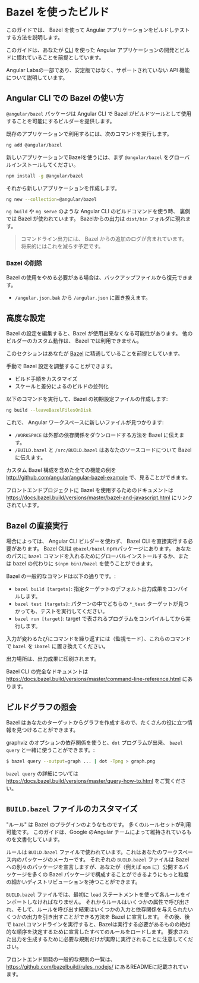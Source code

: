 # Bazel を使ったビルド

このガイドでは、 Bazel を使って Angular アプリケーションをビルドしテストする方法を説明します。


<div class="alert is-helpful">

このガイドは、あなたが [CLI](cli) を使った Angular アプリケーションの開発とビルドに慣れていることを前提としています。

Angular Labsの一部であり、安定版ではなく、サポートされていない API 機能について説明しています。

</div>

## Angular CLI での Bazel の使い方

`@angular/bazel` パッケージは Angular CLI で Bazel がビルドツールとして使用することを可能にするビルダーを提供します。

既存のアプリケーションで利用するには、次のコマンドを実行します。

```sh
ng add @angular/bazel
```

新しいアプリケーションでBazelを使うには、まず `@angular/bazel` をグローバルインストールしてください。

```sh
npm install -g @angular/bazel
```

それから新しいアプリケーションを作成します。

```sh
ng new --collection=@angular/bazel
```

`ng build` や `ng serve` のような Angular CLI のビルドコマンドを使う時、
裏側では Bazel が使われています。
Bazelからの出力は `dist/bin` フォルダに現れます。

> コマンドライン出力には、 Bazel からの追加のログが含まれています。
> 将来的にはこれを減らす予定です。

### Bazel の削除

Bazel の使用をやめる必要がある場合は、バックアップファイルから復元できます。

- `/angular.json.bak` から `/angular.json` に置き換えます。

## 高度な設定

<div class="alert is-helpful">

Bazel の設定を編集すると、Bazel が使用出来なくなる可能性があります。
他のビルダーのカスタム動作は、 Bazel では利用できません。

このセクションはあなたが [Bazel](https://docs.bazel.build) に精通していることを前提としています。

</div>

手動で Bazel 設定を調整することができます。

* ビルド手順をカスタマイズ
* スケールと差分によるのビルドの並列化

以下のコマンドを実行して、Bazel の初期設定ファイルの作成します:

```sh
ng build --leaveBazelFilesOnDisk
```

これで、 Angular ワークスペースに新しいファイルが見つかります:

* `/WORKSPACE` は外部の依存関係をダウンロードする方法を Bazel に伝えます。
* `/BUILD.bazel` と `/src/BUILD.bazel` はあなたのソースコードについて Bazel に伝えます。

カスタム Bazel 構成を含めた全ての機能の例を http://github.com/angular/angular-bazel-example で、見ることができます。

フロントエンドプロジェクトに Bazel を使用するためのドキュメントは https://docs.bazel.build/versions/master/bazel-and-javascript.html にリンクされています。



## Bazel の直接実行

場合によっては、 Angular CLI ビルダーを使わず、 Bazel CLI を直接実行する必要があります。
Bazel CLIは `@bazel/bazel` npmパッケージにあります。
あなたのパスに `bazel` コマンドを入れるためにグローバルインストールするか、または bazel の代わりに `$(npm bin)/bazel` を使うことができます。

Bazel の一般的なコマンドは以下の通りです。:

* `bazel build [targets]`: 指定ターゲットのデフォルト出力成果をコンパイルします。
* `bazel test [targets]`: パターンの中でどちらの `*_test` ターゲットが見つかっても、テストを実行してください。
* `bazel run [target]`: target で表されるプログラムをコンパイルしてから実行します。

入力が変わるたびにコマンドを繰り返すには（監視モード）、これらのコマンドで `bazel` を `ibazel` に置き換えてください。

出力場所は、出力成果に印刷されます。

Bazel CLI の完全なドキュメントは https://docs.bazel.build/versions/master/command-line-reference.html にあります。


## ビルドグラフの照会

Bazel はあなたのターゲットからグラフを作成するので、たくさんの役に立つ情報を見つけることができます。

graphviz のオプションの依存関係を使うと、`dot` プログラムが出来、 `bazel query` と一緒に使うことができます。:

```bash
$ bazel query --output=graph ... | dot -Tpng > graph.png
```

`bazel query` の詳細については https://docs.bazel.build/versions/master/query-how-to.html をご覧ください。


## `BUILD.bazel` ファイルのカスタマイズ

"ルール" は Bazel のプラグインのようなものです。 多くのルールセットが利用可能です。 このガイドは、Google のAngular チームによって維持されているものを文書化しています。

ルールは `BUILD.bazel` ファイルで使われています。これはあなたのワークスペース内のパッケージのメーカーです。 それぞれの `BUILD.bazel` ファイルは Bazel への別々のパッケージを宣言しますが、あなたが（例えば `npm` に）公開するパッケージを多くの Bazel パッケージで構成することができるようにもっと粒度の細かいディストリビューションを持つことができます。

`BUILD.bazel` ファイルでは、最初に `load` ステートメントを使って各ルールをインポートしなければなりません。 それからルールはいくつかの属性で呼び出され、そして、ルールを呼び出す結果はいくつかの入力と依存関係を与えられたいくつかの出力を引き出すことができる方法を Bazel に宣言します。 その後、後で `bazel`コマンドラインを実行すると、Bazelは実行する必要があるものの絶対的な順序を決定するために宣言したすべてのルールをロードします。 要求された出力を生成するために必要な規則だけが実際に実行されることに注意してください。

フロントエンド開発の一般的な規則の一覧は、 https://github.com/bazelbuild/rules_nodejs/ にあるREADMEに記載されています。
